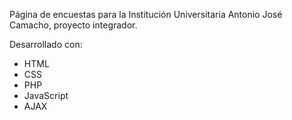 Página de encuestas para la Institución Universitaria Antonio José Camacho, proyecto integrador.

Desarrollado con:

  - HTML
  - CSS
  - PHP
  - JavaScript
  - AJAX
